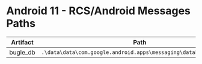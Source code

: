 # Android 11 - RCS/Android Messages Paths

| **Artifact** | **Path**                                                         |
|--------------|------------------------------------------------------------------|
| bugle_db     | `.\data\data\com.google.android.apps\messaging\databases\bugle_db` |